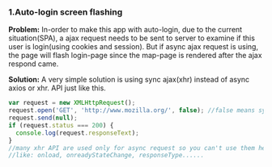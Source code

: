 ### 1.Auto-login screen flashing

**Problem:** In-order to make this app with auto-login, due to the current situation(SPA), a ajax request needs to be sent to server to examine if this user is login(using cookies and session). But if async ajax request is using, the page will flash login-page since the map-page is rendered after the ajax respond came. 

**Solution:** A very simple solution is using sync ajax(xhr) instead of async axios or xhr. API just like this.

```javascript
var request = new XMLHttpRequest();
request.open('GET', 'http://www.mozilla.org/', false); //false means sync
request.send(null);
if (request.status === 200) {
  console.log(request.responseText);
}
//many xhr API are used only for async request so you can't use them here
//like: onload, onreadyStateChange, responseType......
```

